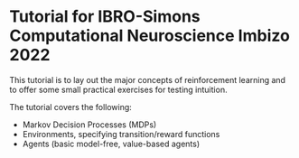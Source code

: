# Tutorial for IBRO-Simons Computational Neuroscience Imbizo 2022
This tutorial is to lay out the major concepts of reinforcement learning 
and to offer some small practical exercises for testing intuition. 

The tutorial covers the following: 
- Markov Decision Processes (MDPs)
- Environments, specifying transition/reward functions
- Agents (basic model-free, value-based agents)


